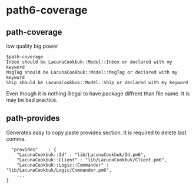 # path6-coverage

## path-coverage

low quality big power 

    $path-coverage
    Inbox should be LacunaCookbuk::Model::Inbox or declared with my keyword
    MsgTag should be LacunaCookbuk::Model::MsgTag or declared with my keyword
    Ship should be LacunaCookbuk::Model::Ship or declared with my keyword

Even though it is nothing illegal to have package diffrent than file name. It is may be bad practice.

## path-provides

Generates easy to copy paste provides section. It is required to delete last comma.

      "provides"    : {
        "LacunaCookbuk::Id" : "lib/LacunaCookbuk/Id.pm6",
        "LacunaCookbuk::Client" : "lib/LacunaCookbuk/Client.pm6",
        "LacunaCookbuk::Logic::Commander" : "lib/LacunaCookbuk/Logic/Commander.pm6",
        ...
    }
